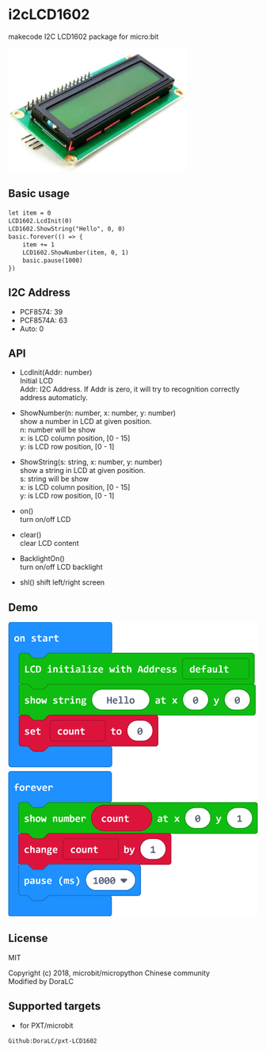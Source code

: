 # i2cLCD1602

makecode I2C LCD1602 package for micro:bit  

![](lcd.jpg)

## Basic usage

```
let item = 0
LCD1602.LcdInit(0)
LCD1602.ShowString("Hello", 0, 0)
basic.forever(() => {
    item += 1
    LCD1602.ShowNumber(item, 0, 1)
    basic.pause(1000)
})
```


## I2C Address  
- PCF8574: 39  
- PCF8574A: 63  
- Auto: 0

## API

- LcdInit(Addr: number)  
Initial LCD  
Addr: I2C Address. If Addr is zero, it will try to recognition correctly address automaticly.  

- ShowNumber(n: number, x: number, y: number)  
show a number in LCD at given position.  
n: number will be show  
x: is LCD column position, [0 - 15]  
y: is LCD row position, [0 - 1]  

- ShowString(s: string, x: number, y: number)  
show a string in LCD at given position.  
s: string will be show  
x: is LCD column position, [0 - 15]  
y: is LCD row position, [0 - 1]  

- on()  
turn on/off LCD   

- clear()  
clear LCD content  

- BacklightOn()  
turn on/off LCD backlight  

- shl()
shift left/right screen


## Demo

![](demo.png)

## License

MIT

Copyright (c) 2018, microbit/micropython Chinese community  
Modified by DoraLC

## Supported targets

* for PXT/microbit
```
Github:DoraLC/pxt-LCD1602
```